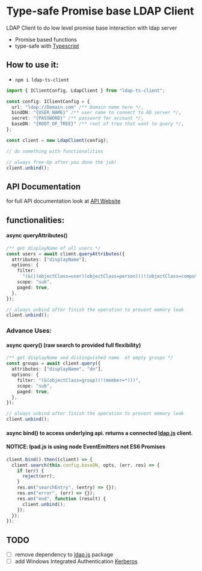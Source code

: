 # Type-safe Promise base LDAP Client

LDAP Client to do low level promise base interaction with ldap server

- Promise based functions
- type-safe with [Typescript](https://www.typescriptlang.org/)

## How to use it:

- `npm i ldap-ts-client`

```ts
import { IClientConfig, LdapClient } from "ldap-ts-client";

const config: IClientConfig = {
  url: "ldap://Domain.com" /** Domain name here */,
  bindDN: "{USER_NAME}" /** user name to connect to AD server */,
  secret: "{PASSWORD}" /** password for account */,
  baseDN: "{ROOT_OF_TREE}" /** root of tree that want to query */,
};

const client = new LdapClient(config);

// do something with functionalities

// always free-Up after you done the job!
client.unbind();
```

## API Documentation

for full API documentation look at [API Website](https://saostad.github.io/ldap-ts-client/classes/_index_.client.html)

## functionalities:

#### async queryAttributes()

```ts
/** get displayName of all users */
const users = await client.queryAttributes({
  attributes: ["displayName"],
  options: {
    filter:
      "(&(|(objectClass=user)(objectClass=person))(!(objectClass=computer))(!(objectClass=group)))",
    scope: "sub",
    paged: true,
  },
});

// always unbind after finish the operation to prevent memory leak
client.unbind();
```

### Advance Uses:

#### async query() (raw search to provided full flexibility)

```ts
/** get displayName and distinguished name  of empty groups */
const groups = await client.query({
  attributes: ["displayName", "dn"],
  options: {
    filter: "(&(objectClass=group)(!(member=*)))",
    scope: "sub",
    paged: true,
  },
});

// always unbind after finish the operation to prevent memory leak
client.unbind();
```

#### async bind() to access underlying api. returns a connected [ldap.js](http://ldapjs.org/) client.

#### NOTICE: lpad.js is using node EventEmitters not ES6 Promises

```ts
client.bind().then((client) => {
  client.search(this.config.baseDN, opts, (err, res) => {
    if (err) {
      reject(err);
    }
    res.on("searchEntry", (entry) => {});
    res.on("error", (err) => {});
    res.on("end", function (result) {
      client.unbind();
    });
  });
});
```

## TODO

- [ ] remove dependency to [ldap.js](http://ldapjs.org/) package
- [ ] add Windows Integrated Authentication [Kerberos](https://github.com/mongodb-js/kerberos)
